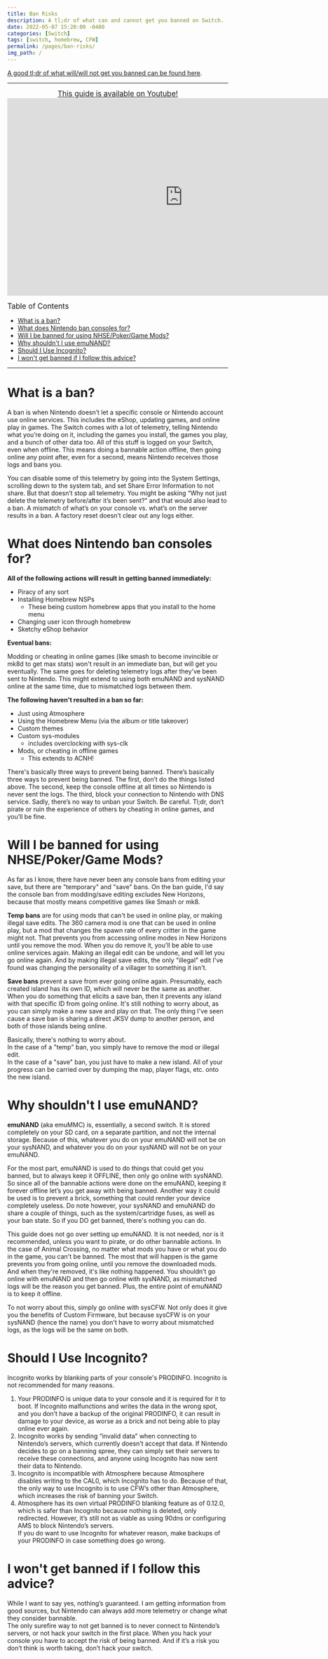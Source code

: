 ```yaml
---
title: Ban Risks
description: A tl;dr of what can and cannot get you banned on Switch.
date: 2022-05-07 15:20:00 -0400
categories: [Switch]
tags: [switch, homebrew, CFW]
permalink: /pages/ban-risks/
img_path: /
---
```


[A good tl;dr of what will/will not get you banned can be found here](https://nx.eiphax.tech/ban). 

---

<p align="center">
<big><a href="https://www.youtube.com/watch?v=8Kc-TI1_Xxc">This guide is available on Youtube!</a></big> <iframe id="ytplayer" type="text/html" width="800" height="450"
src="https://www.youtube.com/embed/8Kc-TI1_Xxc"
frameborder="0" allowfullscreen></iframe>
</p>

<big>Table of Contents</big>

- [What is a ban?](#what-is-a-ban)
- [What does Nintendo ban consoles for?](#what-does-nintendo-ban-consoles-for)
- [Will I be banned for using NHSE/Poker/Game Mods?](#will-i-be-banned-for-using-nhsepokergame-mods)
- [Why shouldn't I use emuNAND?](#why-shouldnt-i-use-emunand)
- [Should I Use Incognito?](#should-i-use-incognito)
- [I won't get banned if I follow this advice?](#i-wont-get-banned-if-i-follow-this-advice)

---

# What is a ban?

A ban is when Nintendo doesn’t let a specific console or Nintendo account use online services. This includes the eShop, updating games, and online play in games. The Switch comes with a lot of telemetry, telling Nintendo what you’re doing on it, including the games you install, the games you play, and a bunch of other data too. All of this stuff is logged on your Switch, even when offline. This means doing a bannable action offline, then going online any point after, even for a second, means Nintendo receives those logs and bans you.

You can disable some of this telemetry by going into the System Settings, scrolling down to the system tab, and set Share Error Information to not share. But that doesn’t stop all telemetry. You might be asking “Why not just delete the telemetry before/after it’s been sent?” and that would also lead to a ban. A mismatch of what’s on your console vs. what’s on the server results in a ban. A factory reset doesn’t clear out any logs either.

# What does Nintendo ban consoles for?

**All of the following actions will result in getting banned immediately:**
- Piracy of any sort
- Installing Homebrew NSPs
  - These being custom homebrew apps that you install to the home menu
- Changing user icon through homebrew
- Sketchy eShop behavior

**Eventual bans:**

Modding or cheating in online games (like smash to become invincible or mk8d to get max stats) won't result in an immediate ban, but will get you eventually. The same goes for deleting telemetry logs after they've been sent to Nintendo. This might extend to using both emuNAND and sysNAND online at the same time, due to mismatched logs between them.

**The following haven't resulted in a ban so far:**
- Just using Atmosphere
- Using the Homebrew Menu (via the album or title takeover)
- Custom themes
- Custom sys-modules
  - includes overclocking with sys-clk
- Mods, or cheating in offline games 
  - This extends to ACNH!

There's basically three ways to prevent being banned. There’s basically three ways to prevent being banned. The first, don’t do the things listed above. The second, keep the console offline at all times so Nintendo is never sent the logs. The third, block your connection to Nintendo with DNS service. Sadly, there’s no way to unban your Switch. Be careful. Tl;dr, don’t pirate or ruin the experience of others by cheating in online games, and you’ll be fine. 

# Will I be banned for using NHSE/Poker/Game Mods?

As far as I know, there have never been any console bans from editing your save, but there are "temporary" and "save" bans. On the ban guide, I'd say the console ban from modding/save editing excludes New Horizons, because that mostly means competitive games like Smash or mk8.

**Temp bans** are for using mods that can't be used in online play, or making illegal save edits. The 360 camera mod is one that can be used in online play, but a mod that changes the spawn rate of every critter in the game might not. That prevents you from accessing online modes in New Horizons until you remove the mod. When you do remove it, you'll be able to use online services again. Making an illegal edit can be undone, and will let you go online again. 
And by making illegal save edits, the only "illegal" edit I've found was changing the personality of a villager to something it isn't.

**Save bans** prevent a save from ever going online again. Presumably, each created island has its own ID, which will never be the same as another. When you do something that elicits a save ban, then it prevents any island with that specific ID from going online. It's still nothing to worry about, as you can simply make a new save and play on that. The only thing I've seen cause a save ban is sharing a direct JKSV dump to another person, and both of those islands being online. 

Basically, there's nothing to worry about. <br> In the case of a "temp" ban, you simply have to remove the mod or illegal edit. <br> In the case of a "save" ban, you just have to make a new island. All of your progress can be carried over by dumping the map, player flags, etc. onto the new island.

# Why shouldn't I use emuNAND?

**emuNAND** (aka emuMMC) is, essentially, a second switch. It is stored completely on your SD card, on a separate partition, and not the internal storage. Because of this, whatever you do on your emuNAND will not be on your sysNAND, and whatever you do on your sysNAND will not be on your emuNAND.

For the most part, emuNAND is used to do things that could get you banned, but to always keep it OFFLINE, then only go online with sysNAND. So since all of the bannable actions were done on the emuNAND, keeping it forever offline let’s you get away with being banned. Another way it could be used is to prevent a brick, something that could render your device completely useless. Do note however, your sysNAND and emuNAND do share a couple of things, such as the system/cartridge fuses, as well as your ban state. So if you DO get banned, there's nothing you can do.

This guide does not go over setting up emuNAND. It is not needed, nor is it recommended, unless you want to pirate, or do other bannable actions. In the case of Animal Crossing, no matter what mods you have or what you do in the game, you can't be banned. The most that will happen is the game prevents you from going online, until you remove the downloaded mods. And when they're removed, it's like nothing happened. You shouldn’t go online with emuNAND and then go online with sysNAND, as mismatched logs will be the reason you get banned. Plus, the entire point of emuNAND is to keep it offline.

To not worry about this, simply go online with sysCFW. Not only does it give you the benefits of Custom Firmware, but because sysCFW is on your sysNAND (hence the name) you don't have to worry about mismatched logs, as the logs will be the same on both. 

# Should I Use Incognito?

Incognito works by blanking parts of your console's PRODINFO. Incognito is not recommended for many reasons. 
1. Your PRODINFO is unique data to your console and it is required for it to boot. If Incognito malfunctions and writes the data in the wrong spot, and you don’t have a backup of the original PRODINFO, it can result in damage to your device, as worse as a brick and not being able to play online ever again.
2. Incognito works by sending “invalid data” when connecting to Nintendo’s servers, which currently doesn’t accept that data. If Nintendo decides to go on a banning spree, they can simply set their servers to receive these connections, and anyone using Incognito has now sent their data to Nintendo.
3. Incognito is incompatible with Atmosphere because Atmosphere disables writing to the CAL0, which Incognito has to do. Because of that, the only way to use Incognito is to use CFW’s other than Atmosphere, which increases the risk of banning your Switch. 
4. Atmosphere has its own virtual PRODINFO blanking feature as of 0.12.0, which is safer than Incognito because nothing is deleted, only redirected. However, it’s still not as viable as using 90dns or configuring AMS to block Nintendo’s servers.  
If you do want to use Incognito for whatever reason, make backups of your PRODINFO in case something does go wrong.

# I won't get banned if I follow this advice?

While I want to say yes, nothing’s guaranteed. I am getting information from good sources, but Nintendo can always add more telemetry or change what they consider bannable.  
The only surefire way to not get banned is to never connect to Nintendo’s servers, or not hack your switch in the first place. When you hack your console you have to accept the risk of being banned. And if it’s a risk you don’t think is worth taking, don’t hack your switch.
